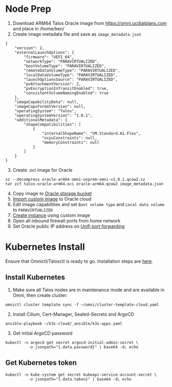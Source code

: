 # Node Prep
1. Download ARM64 Talos Oracle image from https://omni.ucdialplans.com and place in /home/ken/
2. Create image metadata file and save as ```image_metadata.json```
```
{
    "version": 2,
    "externalLaunchOptions": {
        "firmware": "UEFI_64",
        "networkType": "PARAVIRTUALIZED",
        "bootVolumeType": "PARAVIRTUALIZED",
        "remoteDataVolumeType": "PARAVIRTUALIZED",
        "localDataVolumeType": "PARAVIRTUALIZED",
        "launchOptionsSource": "PARAVIRTUALIZED",
        "pvAttachmentVersion": 2,
        "pvEncryptionInTransitEnabled": true,
        "consistentVolumeNamingEnabled": true
    },
    "imageCapabilityData": null,
    "imageCapsFormatVersion": null,
    "operatingSystem": "Talos",
    "operatingSystemVersion": "1.8.1",
    "additionalMetadata": {
        "shapeCompatibilities": [
            {
                "internalShapeName": "VM.Standard.A1.Flex",
                "ocpuConstraints": null,
                "memoryConstraints": null
            }
        ]
    }
}
```
3. Create .oci image for Oracle
```
xz --decompress oracle-arm64-omni-onprem-omni-v1.8.1.qcow2.xz
tar zcf talos-oracle-arm64.oci oracle-arm64.qcow2 image_metadata.json
```
4. Copy image to [Oracle storage bucket](https://cloud.oracle.com/object-storage/buckets?region=ca-toronto-1)
5. [Import custom image](https://cloud.oracle.com/compute/images?region=ca-toronto-1) to Oracle cloud
6. Edit image capabilities and set ```Boot volume type``` and ```Local data volume``` to ```PARAVIRTUALIZED```
7. [Create instance](https://cloud.oracle.com/compute/instances?region=ca-toronto-1) using custom image
8. Open all inbound firewall ports from home network
9. Set Oracle public IP address on [Unifi port forwarding](https://unifi.ucdialplans.com/network/default/settings/security/port-forwarding)

# Kubernetes Install
Ensure that Omnictl/Talosctl is ready to go. Installation steps are [here](https://github.com/kenlasko/omni/).
## Install Kubernetes
1. Make sure all Talos nodes are in maintenance mode and are available in Omni, then create cluster:
```
omnictl cluster template sync -f ~/omni/cluster-template-cloud.yaml
```
2. Install Cilium, Cert-Manager, Sealed-Secrets and ArgoCD
```
ansible-playbook ~/k3s-cloud/_ansible/k3s-apps.yaml
```
3. Get initial ArgoCD password
```
kubectl -n argocd get secret argocd-initial-admin-secret \
          -o jsonpath="{.data.password}" | base64 -d; echo
```

## Get Kubernetes token
```
kubectl -n kube-system get secret kubeapi-service-account-secret \
          -o jsonpath="{.data.token}" | base64 -d; echo
```
